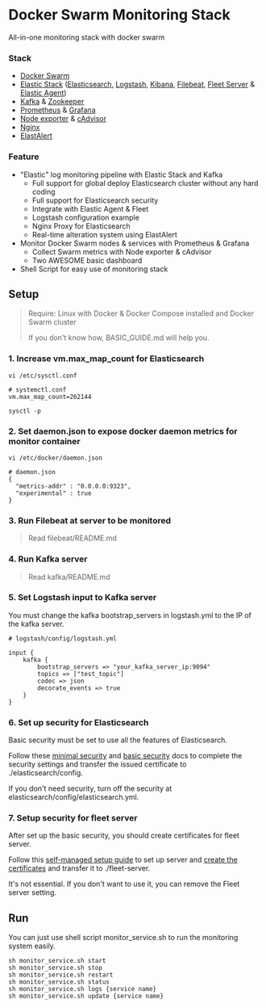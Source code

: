 # Docker Swarm Monitoring Stack

All-in-one monitoring stack with docker swarm

### Stack

- [Docker Swarm](https://github.com/topics/docker)
- [Elastic Stack](https://github.com/elastic) ([Elasticsearch](https://github.com/elastic/elasticsearch), [Logstash](https://github.com/elastic/logstash), [Kibana](https://github.com/elastic/kibana), [Filebeat](https://github.com/elastic/beats), [Fleet Server](https://github.com/elastic/fleet-server) & [Elastic Agent](https://github.com/elastic/elastic-agent))
- [Kafka](https://github.com/apache/kafka) & [Zookeeper](https://github.com/apache/zookeeper)
- [Prometheus](https://github.com/prometheus/prometheus) & [Grafana](https://github.com/grafana/grafana)
- [Node exporter](https://github.com/prometheus/node_exporter) & [cAdvisor](https://github.com/google/cadvisor)
- [Nginx](https://github.com/nginx/nginx)
- [ElastAlert](https://github.com/jertel/elastalert2)

### Feature

- "Elastic" log monitoring pipeline with Elastic Stack and Kafka
  - Full support for global deploy Elasticsearch cluster without any hard coding
  - Full support for Elasticsearch security
  - Integrate with Elastic Agent & Fleet
  - Logstash configuration example
  - Nginx Proxy for Elasticsearch
  - Real-time alteration system using ElastAlert
- Monitor Docker Swarm nodes & services with Prometheus & Grafana
  - Collect Swarm metrics with Node exporter & cAdvisor
  - Two AWESOME basic dashboard
- Shell Script for easy use of monitoring stack

## Setup

> Require: Linux with Docker & Docker Compose installed and Docker Swarm cluster
>          
> If you don't know how, BASIC_GUIDE.md will help you.

### 1. Increase vm.max_map_count for Elasticsearch

```console
vi /etc/sysctl.conf

# systemctl.conf
vm.max_map_count=262144

sysctl -p
```

### 2. Set daemon.json to expose docker daemon metrics for monitor container 

```console
vi /etc/docker/daemon.json

# daemon.json
{
  "metrics-addr" : "0.0.0.0:9323",
  "experimental" : true
}
```

### 3. Run Filebeat at server to be monitored

> Read filebeat/README.md

### 4. Run Kafka server

> Read kafka/README.md

### 5. Set Logstash input to Kafka server

You must change the kafka bootstrap_servers in logstash.yml to the IP of the kafka server.

```
# logstash/config/logstash.yml

input {
    kafka {
        bootstrap_servers => "your_kafka_server_ip:9094"
        topics => ["test_topic"]
        codec => json
        decorate_events => true
    }
}
```

### 6. Set up security for Elasticsearch

Basic security must be set to use all the features of Elasticsearch.

Follow these [minimal security](https://www.elastic.co/guide/en/elasticsearch/reference/current/security-minimal-setup.html) and [basic security](https://www.elastic.co/guide/en/elasticsearch/reference/current/security-basic-setup.html) docs to complete the security settings and transfer the issued certificate to ./elasticsearch/config.

If you don't need security, turn off the security at elasticsearch/config/elasticsearch.yml.

### 7. Setup security for fleet server

After set up the basic security, you should create certificates for fleet server.

Follow this [self-managed setup guide](https://www.elastic.co/guide/en/fleet/current/add-a-fleet-server.html) to set up server and [create the certificates](https://www.elastic.co/guide/en/fleet/current/secure-connections.html) and transfer it to ./fleet-server.

It's not essential. If you don't want to use it, you can remove the Fleet server setting.

## Run

You can just use shell script monitor_service.sh to run the monitoring system easily.

```console
sh monitor_service.sh start
sh monitor_service.sh stop
sh monitor_service.sh restart
sh monitor_service.sh status
sh monitor_service.sh logs {service name}
sh monitor_service.sh update {service name}
```
